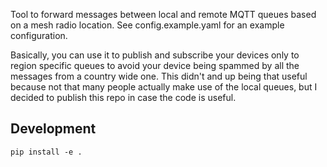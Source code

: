 Tool to forward messages between local and remote MQTT queues based on a mesh radio location. See config.example.yaml for an example configuration.

Basically, you can use it to publish and subscribe your devices only to region specific queues to avoid your device being spammed by all the messages from a country wide one. This didn't and up being that useful because not that many people actually make use of the local queues, but I decided to publish this repo in case the code is useful.

## Development

`pip install -e .`
